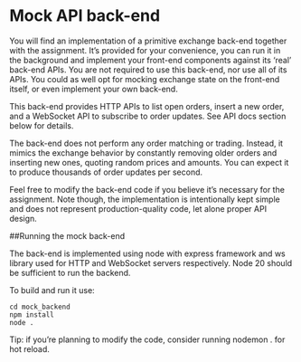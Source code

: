 # Mock API back-end

You will find an implementation of a primitive exchange back-end together with the assignment. It’s provided for your convenience, you can run it in the background and implement your front-end components against its ‘real’ back-end APIs.
You are not required to use this back-end, nor use all of its APIs. You could as well opt for mocking exchange state on the front-end itself, or even implement your own back-end.

This back-end provides HTTP APIs to list open orders, insert a new order, and a WebSocket API to subscribe to order updates. See API docs section below for details.

The back-end does not perform any order matching or trading. Instead, it mimics the exchange behavior by constantly removing older orders and inserting new ones, quoting random prices and amounts. You can expect it to produce thousands of order updates per second.

Feel free to modify the back-end code if you believe it’s necessary for the assignment. Note though, the implementation is intentionally kept simple and does not represent production-quality code, let alone proper API design.

##Running the mock back-end

The back-end is implemented using node with express framework and ws library used for HTTP and WebSocket servers respectively. Node 20 should be sufficient to run the backend.

To build and run it use:

```
cd mock_backend
npm install
node .
```

Tip: if you’re planning to modify the code, consider running nodemon . for hot reload.
